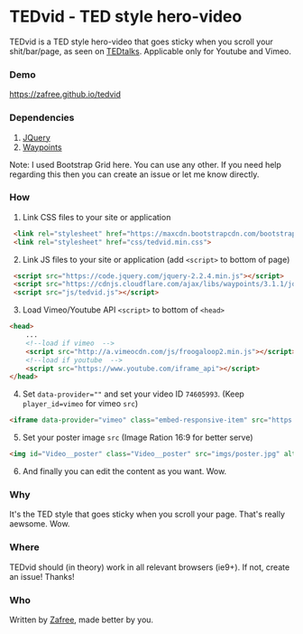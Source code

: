 # TEDvid - TED style hero-video

TEDvid is a TED style hero-video that goes sticky when you scroll your shit/bar/page, as seen on [TEDtalks](https://www.ted.com/talks/elon_musk_the_mind_behind_tesla_spacex_solarcity). Applicable only for Youtube and Vimeo.

### Demo
https://zafree.github.io/tedvid

### Dependencies

1. [JQuery](https://code.jquery.com/jquery-2.2.4.min.js)
2. [Waypoints](https://cdnjs.cloudflare.com/ajax/libs/waypoints/3.1.1/jquery.waypoints.min.js)

Note:
I used Bootstrap Grid here. You can use any other. If you need help regarding this then you can create an issue or let me know directly.

### How

1. Link CSS files to your site or application

  ```html
   <link rel="stylesheet" href="https://maxcdn.bootstrapcdn.com/bootstrap/3.3.6/css/bootstrap.min.css">
   <link rel="stylesheet" href="css/tedvid.min.css">
  ```

2. Link JS files to your site or application (add `<script>` to bottom of page)

```html
 <script src="https://code.jquery.com/jquery-2.2.4.min.js"></script>
 <script src="https://cdnjs.cloudflare.com/ajax/libs/waypoints/3.1.1/jquery.waypoints.min.js"></script>
 <script src="js/tedvid.js"></script>
```

3. Load Vimeo/Youtube API `<script>` to bottom of `<head>`

```html
<head>
    ...
    <!--load if vimeo  -->
    <script src="http://a.vimeocdn.com/js/froogaloop2.min.js"></script>
    <!--load if youtube  -->
    <script src="https://www.youtube.com/iframe_api"></script>
</head>
```


4. Set `data-provider=""` and set your video ID `74605993`. (Keep `player_id=vimeo` for vimeo `src`)

  ```html
  <iframe data-provider="vimeo" class="embed-responsive-item" src="https://player.vimeo.com/video/74605993?api=1&player_id=vimeo" webkitallowfullscreen mozallowfullscreen allowfullscreen></iframe>
  ```

5. Set your poster image `src` (Image Ration 16:9 for better serve)

  ```html
  <img id="Video__poster" class="Video__poster" src="imgs/poster.jpg" alt="..." />
  ```

6. And finally you can edit the content as you want. Wow.


### Why

It's the TED style that goes sticky when you scroll your page. That's really aewsome. Wow.


### Where

TEDvid should (in theory) work in all relevant browsers (ie9+). If not, create an issue! Thanks!


### Who

Written by <a href="http://zafree.github.io/">Zafree</a>, made better by you.
